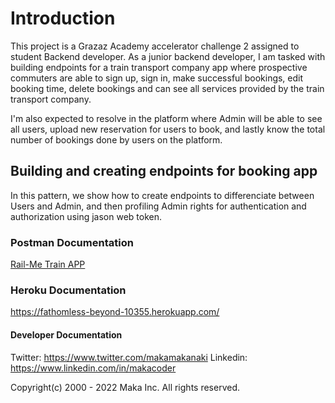 # Introduction

This project is a Grazaz Academy accelerator challenge 2 assigned to student Backend developer. As a junior backend developer, I am tasked with building endpoints for a train transport company app where prospective commuters are able to sign up, sign in, make successful bookings, edit booking time, delete bookings and can see all services provided by the train transport company.

I'm also expected to resolve in the platform where Admin will be able to see all users, upload new reservation for users to book, and lastly know the total number of bookings done by users on the platform.


## Building and creating endpoints for booking app

In this pattern, we show how to create endpoints to differenciate between Users and Admin, and then profiling Admin rights for authentication and authorization using jason web token.

### Postman Documentation
[Rail-Me Train APP](https://documenter.getpostman.com/view/19468470/UVksLEJJ)

### Heroku Documentation
https://fathomless-beyond-10355.herokuapp.com/

#### Developer Documentation
Twitter: https://www.twitter.com/makamakanaki
Linkedin: https://www.linkedin.com/in/makacoder

Copyright(c) 2000 - 2022 Maka Inc.
All rights reserved.
